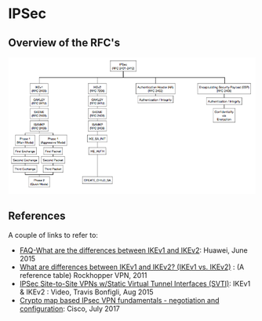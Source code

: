 # IPSec


## Overview of the RFC's

<img src="img/ipsec1.png">




## References
A couple of links to refer to: 
- [FAQ-What are the differences between IKEv1 and IKEv2](http://support.huawei.com/enterprise/en/knowledge/KB1000081273): Huawei, June 2015
- [What are differences between IKEv1 and IKEv2? (IKEv1 vs. IKEv2)](https://rockhoppervpn.sourceforge.net/techdoc_ikev1vsikev2.html) : (A reference table) Rockhopper VPN, 2011
- [IPSec Site-to-Site VPNs w/Static Virtual Tunnel Interfaces (SVTI)](https://www.youtube.com/watch?v=08WZ9GBptjY): IKEv1 & IKEv2 : Video, Travis Bonfigli, Aug 2015
- [Crypto map based IPsec VPN fundamentals - negotiation and configuration](https://community.cisco.com/t5/security-knowledge-base/crypto-map-based-ipsec-vpn-fundamentals-negotiation-and/ta-p/3153502): Cisco, July 2017